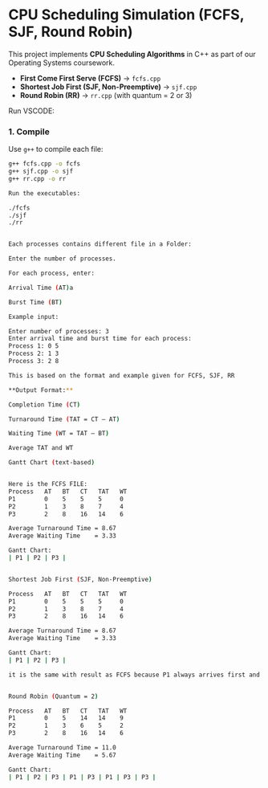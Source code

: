 # CPU Scheduling Simulation (FCFS, SJF, Round Robin)

This project implements **CPU Scheduling Algorithms** in C++ as part of our Operating Systems coursework.  

- **First Come First Serve (FCFS)** → `fcfs.cpp`
- **Shortest Job First (SJF, Non-Preemptive)** → `sjf.cpp`
- **Round Robin (RR)** → `rr.cpp` (with quantum = 2 or 3)


Run VSCODE:

### 1. Compile
Use `g++` to compile each file:

```bash
g++ fcfs.cpp -o fcfs
g++ sjf.cpp -o sjf
g++ rr.cpp -o rr

Run the executables:

./fcfs
./sjf
./rr


Each processes contains different file in a Folder:

Enter the number of processes.

For each process, enter:

Arrival Time (AT)a

Burst Time (BT)

Example input:

Enter number of processes: 3
Enter arrival time and burst time for each process:
Process 1: 0 5
Process 2: 1 3
Process 3: 2 8

This is based on the format and example given for FCFS, SJF, RR

**Output Format:**

Completion Time (CT)

Turnaround Time (TAT = CT – AT)

Waiting Time (WT = TAT – BT)

Average TAT and WT

Gantt Chart (text-based)


Here is the FCFS FILE:
Process   AT   BT   CT   TAT   WT
P1        0    5    5    5     0
P2        1    3    8    7     4
P3        2    8    16   14    6

Average Turnaround Time = 8.67
Average Waiting Time    = 3.33

Gantt Chart:
| P1 | P2 | P3 |


Shortest Job First (SJF, Non-Preemptive)

Process   AT   BT   CT   TAT   WT
P1        0    5    5    5     0
P2        1    3    8    7     4
P3        2    8    16   14    6

Average Turnaround Time = 8.67
Average Waiting Time    = 3.33

Gantt Chart:
| P1 | P2 | P3 |

it is the same with result as FCFS because P1 always arrives first and runs to complete it.


Round Robin (Quantum = 2)

Process   AT   BT   CT   TAT   WT
P1        0    5    14   14    9
P2        1    3    6    5     2
P3        2    8    16   14    6

Average Turnaround Time = 11.0
Average Waiting Time    = 5.67

Gantt Chart:
| P1 | P2 | P3 | P1 | P3 | P1 | P3 | P3 |

